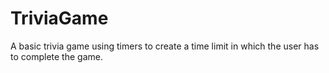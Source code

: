 # TriviaGame

A basic trivia game using timers to create a time limit in which the user has to complete the game.